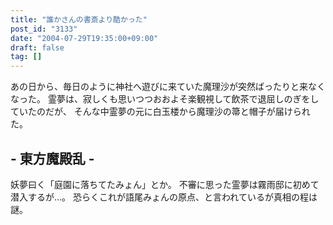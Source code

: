 ```yaml
---
title: "誰かさんの書斎より酷かった"
post_id: "3133"
date: "2004-07-29T19:35:00+09:00"
draft: false
tag: []
---
```



あの日から、毎日のように神社へ遊びに来ていた魔理沙が突然ばったりと来なくなった。 霊夢は、寂しくも思いつつおおよそ楽観視して飲茶で退屈しのぎをしていたのだが、 そんな中霊夢の元に白玉楼から魔理沙の箒と帽子が届けられた。
## \- 東方魔殿乱 -
妖夢曰く「庭園に落ちてたみょん」とか。 不審に思った霊夢は霧雨邸に初めて潜入するが…。 恐らくこれが語尾みょんの原点、と言われているが真相の程は謎。
